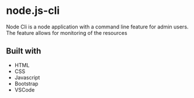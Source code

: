 # node.js-cli
Node Cli is a node application with a command line feature for admin users. The feature allows for monitoring of the resources 

## Built with
- HTML
- CSS 
- Javascript
- Bootstrap
- VSCode
